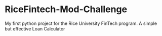 # RiceFintech-Mod-Challenge
My first python project for the Rice University FinTech program. A simple but effective Loan Calculator
